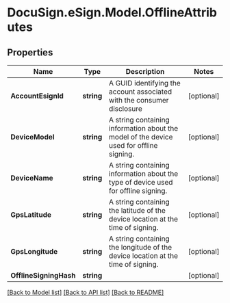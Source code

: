 # DocuSign.eSign.Model.OfflineAttributes
## Properties

Name | Type | Description | Notes
------------ | ------------- | ------------- | -------------
**AccountEsignId** | **string** | A GUID identifying the account associated with the consumer disclosure | [optional] 
**DeviceModel** | **string** | A string containing information about the model of the device used for offline signing. | [optional] 
**DeviceName** | **string** | A string containing information about the type of device used for offline signing. | [optional] 
**GpsLatitude** | **string** | A string containing the latitude of the device location at the time of signing. | [optional] 
**GpsLongitude** | **string** | A string containing the longitude of the device location at the time of signing. | [optional] 
**OfflineSigningHash** | **string** |  | [optional] 

[[Back to Model list]](../README.md#documentation-for-models) [[Back to API list]](../README.md#documentation-for-api-endpoints) [[Back to README]](../README.md)


